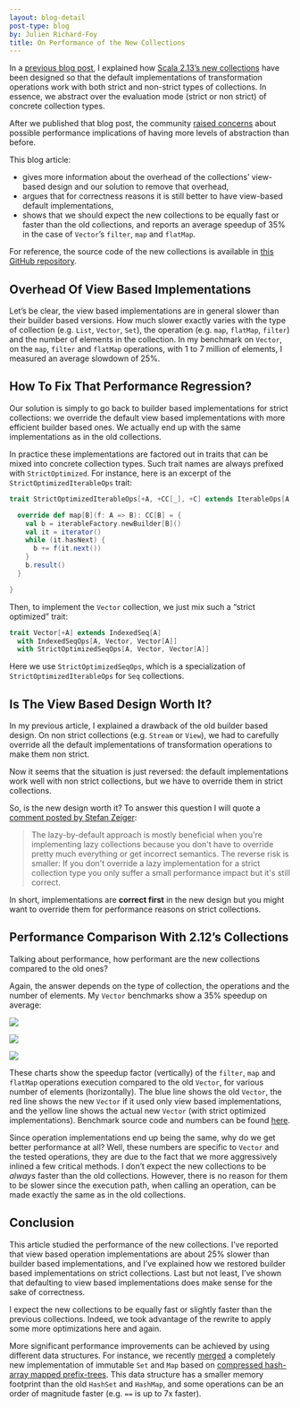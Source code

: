 ```yaml
---
layout: blog-detail
post-type: blog
by: Julien Richard-Foy
title: On Performance of the New Collections
---
```


In a [previous blog post](/blog/2017/11/28/view-based-collections.html), I explained
how [Scala 2.13’s new collections](https://www.scala-lang.org/blog/2017/02/28/collections-rework.html)
have been designed so that the default implementations of transformation operations work
with both strict and non-strict types of collections. In essence, we abstract over
the evaluation mode (strict or non strict) of concrete collection types.

After we published that blog post, the community
[raised concerns](https://www.reddit.com/r/scala/comments/7g52cy/let_them_be_lazy/dqgol36/)
about possible performance implications of having more levels of abstraction than before.

This blog article:

- gives more information about the overhead of the collections’
  view-based design and our solution to remove that overhead,
- argues that for correctness reasons it is still better to have
  view-based default implementations,
- shows that we should expect the new collections to be equally fast
  or faster than the old collections, and reports an average speedup
  of 35% in the case of `Vector`’s `filter`, `map` and `flatMap`.

For reference, the source code of the new collections is available in
[this GitHub repository](https://github.com/scala/collection-strawman).

## Overhead Of View Based Implementations

Let’s be clear, the view based implementations are in general slower than their
builder based versions. How much slower exactly varies with the type of collection
(e.g. `List`, `Vector`, `Set`), the operation (e.g. `map`, `flatMap`, `filter`)
and the number of elements in the collection. In my benchmark on `Vector`, on
the `map`, `filter` and `flatMap` operations, with 1 to 7 million of
elements, I measured an average slowdown of 25%.

## How To Fix That Performance Regression?

Our solution is simply to go back to builder based implementations for strict collections: we
override the default view based implementations with more efficient builder based
ones. We actually end up with the same implementations as in the old collections.

In practice these implementations are factored out in traits that can be mixed
into concrete collection types. Such trait names are always prefixed with
`StrictOptimized`. For instance, here is an excerpt of the `StrictOptimizedIterableOps`
trait:

~~~ scala
trait StrictOptimizedIterableOps[+A, +CC[_], +C] extends IterableOps[A, CC, C] {

  override def map[B](f: A => B): CC[B] = {
    val b = iterableFactory.newBuilder[B]()
    val it = iterator()
    while (it.hasNext) {
      b += f(it.next())
    }
    b.result()
  }

}
~~~

Then, to implement the `Vector` collection, we just mix such a “strict optimized” trait:

~~~ scala
trait Vector[+A] extends IndexedSeq[A]
  with IndexedSeqOps[A, Vector, Vector[A]]
  with StrictOptimizedSeqOps[A, Vector, Vector[A]]
~~~

Here we use `StrictOptimizedSeqOps`, which is a specialization of `StrictOptimizedIterableOps`
for `Seq` collections.

## Is The View Based Design Worth It?

In my previous article, I explained a drawback of the old builder based design.
On non strict collections (e.g. `Stream` or `View`), we had to carefully override all the
default implementations of transformation operations to make them non strict.

Now it seems that the situation is just reversed: the default implementations work well
with non strict collections, but we have to override them in strict collections.

So, is the new design worth it? To answer this question I will quote a [comment posted
by Stefan Zeiger](https://www.reddit.com/r/scala/comments/7g52cy/let_them_be_lazy/dqixt8d/):

> The lazy-by-default approach is mostly beneficial when you're implementing lazy
> collections because you don't have to override pretty much everything or get
> incorrect semantics. The reverse risk is smaller: If you don't override a lazy
> implementation for a strict collection type you only suffer a small performance
> impact but it's still correct.

In short, implementations are **correct first** in the new design but you might want to
override them for performance reasons on strict collections.

## Performance Comparison With 2.12’s Collections

Talking about performance, how performant are the new collections compared to the old ones?

Again, the answer depends on the type of collection, the operations and the number of elements.
My `Vector` benchmarks show a 35% speedup on average:

![](/resources/img/blog/new-collections-performance-filter.png)

![](/resources/img/blog/new-collections-performance-map.png)

![](/resources/img/blog/new-collections-performance-flatMap.png)

These charts show the speedup factor (vertically) of the `filter`, `map` and `flatMap`
operations execution compared to the old `Vector`, for various number of elements (horizontally).
The blue line shows the old `Vector`,
the red line shows the new `Vector` if it used only view based
implementations, and the yellow line shows the actual new `Vector`
(with strict optimized implementations). Benchmark source code and numbers can be found
[here](https://gist.github.com/julienrf/f1cb2b062cd9783a35e2f35778959c76).

Since operation implementations end up being the same, why do we get better performance
at all? Well, these numbers are specific to `Vector` and the tested operations, they
are due to the fact that
we more aggressively inlined a few critical methods. I don’t expect the new collections
to be *always* faster than the old collections. However, there is no reason for
them to be slower since the execution path, when calling an operation, can be made
exactly the same as in the old collections.

## Conclusion

This article studied the performance of the new collections. I’ve reported that view
based operation implementations are about 25% slower than builder based implementations,
and I’ve explained how we restored builder based implementations on strict collections.
Last but not least, I’ve shown that defaulting to view based implementations does
make sense for the sake of correctness.

I expect the new collections to be equally fast or slightly faster than the previous collections.
Indeed, we took advantage of the rewrite to apply some more optimizations here and
again.

More significant performance improvements can be achieved by using different
data structures. For instance, we recently
[merged](https://github.com/scala/collection-strawman/pull/342)
a completely new implementation of immutable `Set` and `Map` based on [compressed
hash-array mapped prefix-trees](https://michael.steindorfer.name/publications/oopsla15.pdf).
This data structure has a smaller memory footprint than the old `HashSet` and `HashMap`,
and some operations can be an order of magnitude faster (e.g. `==` is up to 7x faster).
